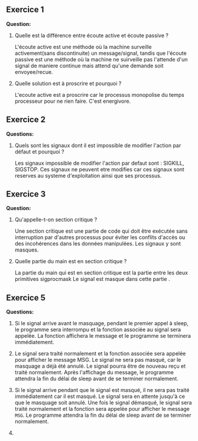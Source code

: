 ## Exercice 1
**Question:**

1. Quelle est la différence entre écoute active et écoute passive ?

    L'écoute active est une méthode où la machine surveille activement(sans discontinuite) un message/signal, tandis que l'écoute passive est une méthode où la machine ne suirveille pas l'attende d'un signal de maniere continue mais attend qu'une demande soit envoyee/recue.

2. Quelle solution est à proscrire et pourquoi ?

    L'ecoute active est a proscrire car le processus monopolise du temps processeur pour ne rien faire.
    C'est energivore. 

## Exercice 2

**Questions:**

1. Quels sont les signaux dont il est impossible de modifier l'action par défaut et pourquoi ?

    Les signaux impossible de modifier l'action par defaut sont : SIGKILL, SIGSTOP.
    Ces signaux ne peuvent etre modifies car ces signaux sont reserves au systeme d'exploitation ainsi que ses processus.

## Exercice 3

**Question:**

1. Qu'appelle-t-on section critique ?

    Une section critique est une partie de code qui doit être exécutée sans interruption par d'autres processus pour éviter les conflits d'accès ou des incohérences dans les données manipulées.
    Les signaux y sont masques.

2. Quelle partie du main est en section critique ?

    La partie du main qui est en section critique est la partie entre les deux primitives sigprocmask
        Le signal est masque dans cette partie .

## Exercice 5

**Questions:**

1. Si le signal arrive avant le masquage, pendant le premier appel à sleep, le programme sera interrompu et la fonction associée au signal sera appelée. La fonction affichera le message et le programme se terminera immédiatement.

2. Le signal sera traité normalement et la fonction associée sera appelée pour afficher le message MSG. Le signal ne sera pas masqué, car le masquage a déjà été annulé. Le signal pourra être de nouveau reçu et traité normalement. 
Après l'affichage du message, le programme attendra la fin du délai de sleep avant de se terminer normalement.

3. Si le signal arrive pendant que le signal est masqué, il ne sera pas traité immédiatement car il est masqué. Le signal sera en attente jusqu'à ce que le masquage soit annulé. Une fois le signal démasqué, le signal sera traité normalement et la fonction sera appelée pour afficher le message `MSG`. Le programme attendra la fin du délai de sleep avant de se terminer normalement.

4. 